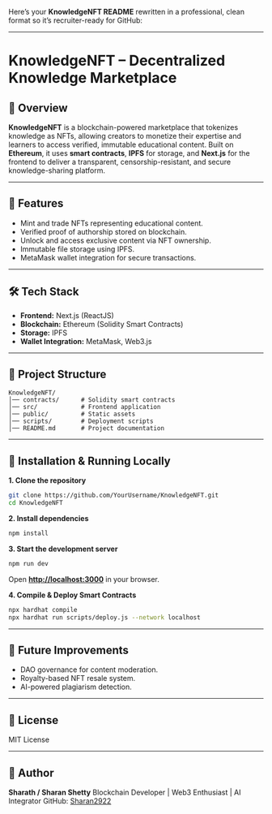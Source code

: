 Here’s your **KnowledgeNFT README** rewritten in a professional, clean format so it’s recruiter-ready for GitHub:

---

# **KnowledgeNFT – Decentralized Knowledge Marketplace**

## 📌 Overview

**KnowledgeNFT** is a blockchain-powered marketplace that tokenizes knowledge as NFTs, allowing creators to monetize their expertise and learners to access verified, immutable educational content.
Built on **Ethereum**, it uses **smart contracts**, **IPFS** for storage, and **Next.js** for the frontend to deliver a transparent, censorship-resistant, and secure knowledge-sharing platform.

---

## 🚀 Features

* Mint and trade NFTs representing educational content.
* Verified proof of authorship stored on blockchain.
* Unlock and access exclusive content via NFT ownership.
* Immutable file storage using IPFS.
* MetaMask wallet integration for secure transactions.

---

## 🛠 Tech Stack

* **Frontend:** Next.js (ReactJS)
* **Blockchain:** Ethereum (Solidity Smart Contracts)
* **Storage:** IPFS
* **Wallet Integration:** MetaMask, Web3.js

---

## 📂 Project Structure

```
KnowledgeNFT/
│── contracts/      # Solidity smart contracts
│── src/            # Frontend application
│── public/         # Static assets
│── scripts/        # Deployment scripts
│── README.md       # Project documentation
```

---

## 🔧 Installation & Running Locally

**1. Clone the repository**

```bash
git clone https://github.com/YourUsername/KnowledgeNFT.git
cd KnowledgeNFT
```

**2. Install dependencies**

```bash
npm install
```

**3. Start the development server**

```bash
npm run dev
```

Open **[http://localhost:3000](http://localhost:3000)** in your browser.

**4. Compile & Deploy Smart Contracts**

```bash
npx hardhat compile
npx hardhat run scripts/deploy.js --network localhost
```

---

## 🧠 Future Improvements

* DAO governance for content moderation.
* Royalty-based NFT resale system.
* AI-powered plagiarism detection.

---

## 📄 License

MIT License

---

## 👤 Author

**Sharath / Sharan Shetty**
Blockchain Developer | Web3 Enthusiast | AI Integrator
GitHub: [Sharan2922](https://github.com/Sharan2922)


